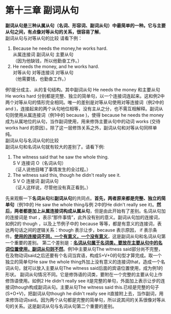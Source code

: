 # 第十三章 副词从句

<b>副词从句是三种从属从句（名词、形容词、副词从句）中最简单的一种。它与主要从句之间，有点像对等从句的关系，很容易了解</b>。  
副词从句与对等从句的比较
请看下例：  
1. Because he needs the money,he works hard.  
从属连接词 副词从句 主要从句    
（因为他缺钱，所以他勤奋工作。）   
2. He needs the money, and he works hard.  
对等从句 对等连接词 对等从句  
（他需要钱，也勤奋工作。）  

例1是分成主、从的复句结构。其中副词从句 He needs the money 和主要从句 He works hard 分别都是完整、独立的简单句，以一个连接词连起来。这和例2中两个对等从句的情形完全相同。唯一的差别是对等从句使用对等连接词（例2中的 and )，连接起来的两个从句地位相等，没有主从之分，也不需互相解释。副词从句则使用从属连接词（例1中的 because )，使得 because he needs the money 成为从属地位的从句，当作副词使用，用来修饰主要从句中的动词 works (交待 works hard 的原因）。除了这一层修饰关系之外，副词从句和对等从句同样单纯。  
副词从句与名词从句的比较  
副词从句和名词从句就有较大的差别了。请看下例:  

1. The witness said that he saw the whole thing.  
S V 连接词 O（名词从句）  
（证人说他目睹了事情发生的全过程。）  
2. The witness said this, though he didn't really see it.  
S V O 连接词 副词从句  
（证人这样说，尽管他没有真正看到。）  

先来观察一下**名词从句**和**副词从句**的共同点。<b>首先，两者原来都是完整、独立的简单句</b>（例1中的 He saw the whole thing与例 2中的He didn't really see it)。<b>然后，两者都是加上从属连接词构成从属从句</b>，但是由此开始有了差别。名词从句加的连接词是 that ，表示“那件事情”，此外没有别的意义。副词从句加的连接词，如例2的 though ，以及上节例子中的 because 等等，都是有意义的连接词，表达两句话之间的逻辑关系：though 表示让步，because 表示原因， if 表示条件。<u><b>使用的连接词不同，一个有意义，一个没有意义</b></u>，这是副词从句和名词从句第一个重要的差别。
第二个差别是：<u><b>名词从句属于名词类，要放在主要从句中的名词位置使用，副词从句则不然</b></u>。例1中主要从句The witness said部分尚不完整，在及物动词said之后还要有个名词当宾语，构成S+V+0的句型才算完成。取一个独立的简单句He saw the whole thing外加上没有意义的连接词that，造成一个名词从句，就可以放入主要从句The witness said后面的宾语位置使用，成为例1的形状。
副词从句情况不同。它是修饰语的词类，要附在一个完整的主要从句上作修饰语使用。如例2 He didn't really see it是完整的单句，外面加上表示让步的连接词though构成副词从句。主要从句The witness said this.已经是完整的句子(S+O+V)，把副词从句though he didn't really see it直接附上去，当作副词，用来修饰动词said。因为两个从句都是完整的简单句，所以说其间的关系很像对等从句的关系。这是副词从句与名词从句第二个重要的差别。